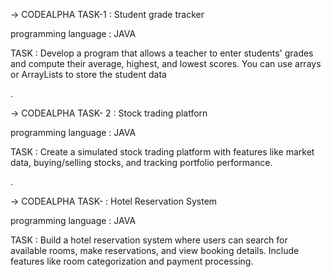 ->  CODEALPHA TASK-1 : Student grade tracker

programming language : JAVA

TASK :
Develop a program that allows a teacher to enter
students' grades and compute their average,
highest, and lowest scores. You can use arrays or
ArrayLists to store the student data


.


-> CODEALPHA TASK- 2 : Stock trading platforn

programming language : JAVA

TASK :
Create a simulated stock trading platform
with features like market data,
buying/selling stocks, and tracking portfolio
performance.


.



-> CODEALPHA TASK- : Hotel Reservation System

programming language : JAVA

TASK :
Build a hotel reservation system where users can
search for available rooms, make reservations, and view
booking details. Include features like room
categorization and payment processing.


